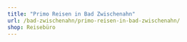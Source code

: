 ```yaml
---
title: "Primo Reisen in Bad Zwischenahn"
url: /bad-zwischenahn/primo-reisen-in-bad-zwischenahn/
shop: Reisebüro
---
```

